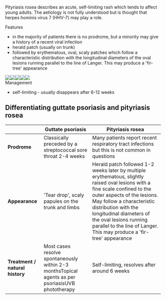 Pityriasis rosea describes an acute, self\-limiting rash which tends to affect young adults. The aetiology is not fully understood but is thought that herpes hominis virus 7 (HHV\-7\) may play a role.  
  
Features  
* in the majority of patients there is no prodrome, but a minority may give a history of a recent viral infection
* herald patch (usually on trunk)
* followed by erythematous, oval, scaly patches which follow a characteristic distribution with the longitudinal diameters of the oval lesions running parallel to the line of Langer. This may produce a 'fir\-tree' appearance

  
[![](https://d32xxyeh8kfs8k.cloudfront.net/images_Passmedicine/ddd113.jpg)](https://d32xxyeh8kfs8k.cloudfront.net/images_Passmedicine/ddd113b.jpg)[![](https://d32xxyeh8kfs8k.cloudfront.net/images_Passmedicine/ddd167.jpg)](https://d32xxyeh8kfs8k.cloudfront.net/images_Passmedicine/ddd167b.jpg)[![](https://d32xxyeh8kfs8k.cloudfront.net/images_Passmedicine/img002.jpg)](https://d32xxyeh8kfs8k.cloudfront.net/images_Passmedicine/img002.jpg)[![](https://d32xxyeh8kfs8k.cloudfront.net/images_Passmedicine/ddx114.jpg)](https://d32xxyeh8kfs8k.cloudfront.net/images_Passmedicine/ddx114.jpg)[![](https://d32xxyeh8kfs8k.cloudfront.net/images_Passmedicine/ddx156.jpg)](https://d32xxyeh8kfs8k.cloudfront.net/images_Passmedicine/ddx156.jpg)  
Management  
* self\-limiting \- usually disappears after 6\-12 weeks

  
Differentiating guttate psoriasis and pityriasis rosea
------------------------------------------------------

  


|  | Guttate psoriasis | Pityriasis rosea |
| --- | --- | --- |
| **Prodrome** | Classically preceded by a streptococcal sore throat 2\-4 weeks | Many patients report recent respiratory tract infections but this is not common in questions |
| **Appearance** | 'Tear drop', scaly papules on the trunk and limbs | Herald patch followed 1\-2 weeks later by multiple erythematous, slightly raised oval lesions with a fine scale confined to the outer aspects of the lesions. May follow a characteristic distribution with the longitudinal diameters of the oval lesions running parallel to the line of Langer. This may produce a 'fir\-tree' appearance |
| **Treatment / natural history** | Most cases resolve spontaneously within 2\-3 monthsTopical agents as per psoriasisUVB phototherapy | Self\-limiting, resolves after around 6 weeks |

